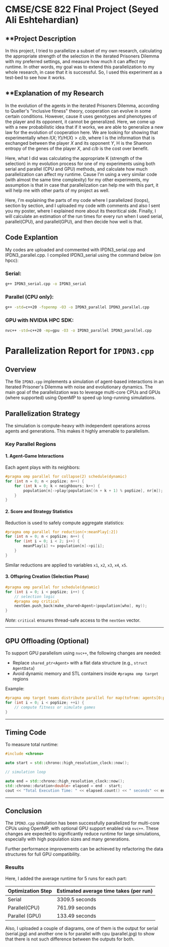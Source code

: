 # CMSE/CSE 822 Final Project (Seyed Ali Eshtehardian)

## **Project Description
In this project, I tried to parallelize a subset of my own research, calculating the appropriate strength of the selection in the iterated Prisoners Dilemma with my preferred settings, and measure how much it can affect my runtime. In other words, my goal was to extend this parallelization to my whole research, in case that it is successful. So, I used this experiment as a test-bed to see how it works.

## **Explanation of my Research
In the evolution of the agents in the iterated Prisoners Dilemma, according to Queller's "inclusive fitness" theory, cooperation can evolve in some certain conditions. However, cause it uses genotypes and phenotypes of the player and its opponent, it cannot be generalized. Here, we come up with a new probabilistic idea that if it works, we are able to generalize a new law for the evolution of cooperation here. We are looking for showing that experimentally when $I(X;Y)/H(X)>c/b$, where I is the information that is exchanged between the player $X$ and its opponent $Y$, H is the Shannon entropy of the genes of the player $X$, and $c/b$ is the cost over benefit. 

Here, what I did was calculating the appropriate K (strength of the selection) in my evolution process for one of my experiments using both serial and parallel (CPU and GPU) methods, and calculate how much parallelization can affect my runtime. Cause I'm using a very similar code (with almost the same time complexity) for my other experiments, my assumption is that in case that parallelization can help me with this part, it will help me with other parts of my project as well.

Here, I'm explaining the parts of my code where I parallelized (loops), section by section, and I uploaded my code with comments and also I sent you my poster, where I explained more about its theoritical side. Finally, I will calculate an estimation of the run times for every run when I used serial, parallel(CPU), and parallel(GPU), and then decide how well is that.

## **Code Explantion**
My codes are uploaded and commented with IPDN3_serial.cpp and IPDN3_parallel.cpp. I compiled IPDN3_serial using the command below (on hpcc):

### Serial:
```bash
g++ IPDN3_serial.cpp -o IPDN3_serial
```
### Parallel (CPU only):
```bash
g++ -std=c++20 -fopenmp -O3 -o IPDN3_parallel IPDN3_parallel.cpp
```
### GPU with NVIDIA HPC SDK:
```bash
nvc++ -std=c++20 -mp=gpu -O3 -o IPDN3_parallel IPDN3_parallel.cpp
```


# Parallelization Report for `IPDN3.cpp`

## Overview
The file `IPDN3.cpp` implements a simulation of agent-based interactions in an Iterated Prisoner's Dilemma with noise and evolutionary dynamics. The main goal of the parallelization was to leverage multi-core CPUs and GPUs (where supported) using OpenMP to speed up long-running simulations.


## Parallelization Strategy
The simulation is compute-heavy with independent operations across agents and generations. This makes it highly amenable to parallelism.

### Key Parallel Regions

#### 1. Agent-Game Interactions
Each agent plays with its neighbors:
```cpp
#pragma omp parallel for collapse(2) schedule(dynamic)
for (int n = 0; n < popSize; n++) {
    for (int k = 0; k < neighbours; k++) {
        population[n]->play(population[(n + k + 1) % popSize], nr[m]);
    }
}
```

#### 2. Score and Strategy Statistics
Reduction is used to safely compute aggregate statistics:
```cpp
#pragma omp parallel for reduction(+:meanPlay[:2])
for (int n = 0; n < popSize; n++) {
    for (int i = 0; i < 2; i++) {
        meanPlay[i] += population[n]->pi[i];
    }
}
```
Similar reductions are applied to variables `x1`, `x2`, `x3`, `x4`, `x5`.

#### 3. Offspring Creation (Selection Phase)
```cpp
#pragma omp parallel for schedule(dynamic)
for (int i = 0; i < popSize; i++) {
    // selection logic
    #pragma omp critical
    nextGen.push_back(make_shared<Agent>(population[who], my));
}
```
*Note*: `critical` ensures thread-safe access to the `nextGen` vector.

---

## GPU Offloading (Optional)
To support GPU parallelism using `nvc++`, the following changes are needed:
- Replace `shared_ptr<Agent>` with a flat data structure (e.g., `struct AgentData`)
- Avoid dynamic memory and STL containers inside `#pragma omp target` regions

Example:
```cpp
#pragma omp target teams distribute parallel for map(tofrom: agents[0:popSize])
for (int i = 0; i < popSize; ++i) {
    // compute fitness or simulate games
}
```

---

## Timing Code
To measure total runtime:
```cpp
#include <chrono>

auto start = std::chrono::high_resolution_clock::now();

// simulation loop

auto end = std::chrono::high_resolution_clock::now();
std::chrono::duration<double> elapsed = end - start;
cout << "Total Execution Time: " << elapsed.count() << " seconds" << endl;
```

---

## Conclusion
The `IPDN3.cpp` simulation has been successfully parallelized for multi-core CPUs using OpenMP, with optional GPU support enabled via `nvc++`. These changes are expected to significantly reduce runtime for large simulations, especially with high population sizes and many generations.

Further performance improvements can be achieved by refactoring the data structures for full GPU compatibility.



### **Results**

Here, I added the average runtime for 5 runs for each part:

| Optimization Step             | Estimated average time takes (per run)  |
|-------------------------------|-----------------------------|
| Serial                        | 3309.5 seconds |
| Parallel(CPU)                 | 761.99 seconds |
| Parallel (GPU)                | 133.49 seconds |

Also, I uploaded a couple of diagrams, one of them is the output for serial (serial.jpg) and another one is for parallel with cpu (parallel.jpg) to show that there is not such difference between the outputs for both. 


